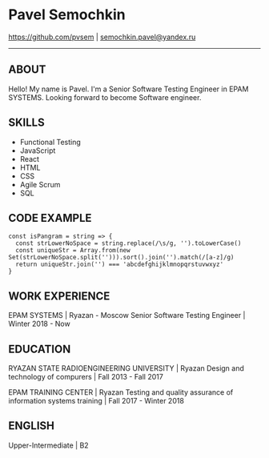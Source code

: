 # Pavel Semochkin
<https://github.com/pvsem> | <semochkin.pavel@yandex.ru>
***
## ABOUT
Hello! My name is Pavel. I'm a Senior Software Testing Engineer in EPAM SYSTEMS. Looking forward to become Software engineer.
## SKILLS
- Functional Testing
- JavaScript
- React
- HTML 
- CSS
- Agile Scrum
- SQL
## CODE EXAMPLE
```
const isPangram = string => {
  const strLowerNoSpace = string.replace(/\s/g, '').toLowerCase()
  const uniqueStr = Array.from(new Set(strLowerNoSpace.split(''))).sort().join('').match(/[a-z]/g)
  return uniqueStr.join('') === 'abcdefghijklmnopqrstuvwxyz'
}
```
## WORK EXPERIENCE
EPAM SYSTEMS | Ryazan - Moscow
Senior Software Testing Engineer | Winter 2018 - Now
## EDUCATION
RYAZAN STATE RADIOENGINEERING UNIVERSITY | Ryazan
Design and technology of compurers | Fall 2013 - Fall 2017

EPAM TRAINING CENTER | Ryazan
Testing and quality assurance of information systems training | Fall 2017 - Winter 2018
## ENGLISH
Upper-Intermediate | B2
